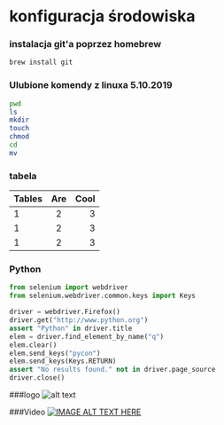 # konfiguracja środowiska

### instalacja git'a poprzez homebrew

```sh
brew install git
```


### Ulubione komendy z linuxa 5.10.2019
```sh
pwd
ls
mkdir
touch
chmod
cd
mv
```

### tabela

| Tables        | Are           | Cool  |
| ------------- |:-------------:| -----:|
| 1 | 2 | 3 |
| 1 | 2 | 3 |
| 1 | 2 | 3 |


### Python

```Python
from selenium import webdriver
from selenium.webdriver.common.keys import Keys

driver = webdriver.Firefox()
driver.get("http://www.python.org")
assert "Python" in driver.title
elem = driver.find_element_by_name("q")
elem.clear()
elem.send_keys("pycon")
elem.send_keys(Keys.RETURN)
assert "No results found." not in driver.page_source
driver.close()
```

###logo 
![alt text](https://cdv.pl/wp-content/uploads/2018/02/logo.svg "Logo CDV")


###Video
[![IMAGE ALT TEXT HERE](http://img.youtube.com/vi/YOUTUBE_VIDEO_ID_HERE/0.jpg)](http://www.youtube.com/watch?v=YOUTUBE_VIDEO_ID_HERE)
